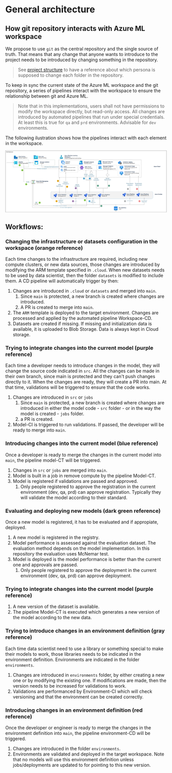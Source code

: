 # General architecture

## How git repository interacts with Azure ML workspace

We propose to use `git` as the central repository and the single source of truth. That means that any change that anyone wants to introduce to the project needs to be introduced by changing something in the repository.

> See [project structure](structure.md) to have a reference about which persona is supposed to change each folder in the repository.

To keep in sync the current state of the Azure ML workspace and the git repository, a series of pipelines interact with the workspace to ensure the relationship between git and Azure ML.

> Note that in this implementations, users shall not have permissions to modify the workspace directly, but read-only access. All changes are introduced by automated pipelines that run under special credentials. At least this is true for `qa` and `prd` environments. Advisable for `dev` environments.

The following ilustration shows how the pipelines interact with each element in the workspace.

![](assets/general-architecture.png)

## Workflows:

### Changing the infrastructure or datasets configuration in the workspace (orange reference)

Each time changes to the infrastructure are required, including new compute clusters, or new data sources, those changes are introduced by modifying the ARM template specified in `.cloud`. When new datasets needs to be used by data scientist, then the folder `datasets` is modified to include them. A CD pipeline will automatically trigger by then:

1. Changes are introduced in `.cloud` or `datasets` and merged into `main`.
    1. Since `main` is protected, a new branch is created where changes are introduced.
    2. A PR is created to merge into `main`. 
2. The `ARM` template is deployed to the target environment. Changes are processed and applied by the automated pipeline Workspace-CD.
3. Datasets are created if missing. If missing and initialization data is available, it is uploaded to Blob Storage. Data is always kept in Cloud storage.

### Trying to integrate changes into the current model (purple reference)

Each time a developer needs to introduce changes in the model, they will change the source code indicated in `src`. All the changes can be made in their own branch, since main is protected and they can't push changes directly to it. When the changes are ready, they will create a PR into main. At that time, validations will be triggered to ensure that the code works. 

1. Changes are introduced in `src` or `jobs`
    1. Since `main` is protected, a new branch is created where changes are introduced in either the model code - `src` folder - or in the way the model is created - `jobs` folder.
    2. a PR is created.
2. Model-CI is triggered to run validations. If passed, the developer will be ready to merge into `main`.

### Introducing changes into the current model (blue reference)

Once a developer is ready to merge the changes in the current model into `main`, the pipeline model-CT will be triggered.

1. Changes in `src` or `jobs` are merged into `main`.
2. Model is built in a job in remove compute by the pipeline Model-CT.
3. Model is registered if validations are passed and approved.
    1. Only people registered to approve the registration in the current environment (dev, qa, prd) can approve registration. Typically they will validate the model according to their standard.

### Evaluating and deploying new models (dark green reference)

Once a new model is registered, it has to be evaluated and if appropiate, deployed.

1. A new model is registered in the registry.
2. Model performance is assessed against the evaluation dataset. The evaluation method depends on the model implementation. In this repository the evaluation uses McNemar test.
3. Model is deployed is the model performance is better than the current one and approvals are passed.
    1. Only people registered to approve the deployment in the current environment (dev, qa, prd) can approve deployment.

### Trying to integrate changes into the current model (purple reference)

1. A new version of the dataset is available.
2. The pipeline Model-CT is executed which generates a new version of the model according to the new data.

### Trying to introduce changes in an environment definition (gray reference)

Each time data scientist need to use a library or something special to make their models to work, those libraries needs to be indicated in the environment definition. Environments are indicated in the folder `environments`.

1. Changes are introduced in `environments` folder, by either creating a new one or by modifying the existing one. If modifications are made, then the version needs to be increased for validations to work.
2. Validations are performanced by Environment-CI which will check versioning and that the environment can be created correctly.

### Introducing changes in an environment definition (red reference)

Once the developer or engineer is ready to merge the changes in the environment definition into `main`, the pipeline environment-CD will be triggered.

1. Changes are introduced in the folder `environments`.
2. Environments are validated and deployed in the target workspace. Note that no models will use this environment definition unless jobs/deployments are updated to for pointing to this new version.
